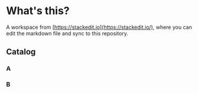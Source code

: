 # What's this?
A workspace from [https://stackedit.io](https://stackedit.io/), where you can edit the markdown file and sync to this repository.

## Catalog

### A

### B
<!--stackedit_data:
eyJoaXN0b3J5IjpbLTE1ODE4OTc5NTcsLTk0NDc4ODIzMSwxNT
I2MjQ5Njg5XX0=
-->
